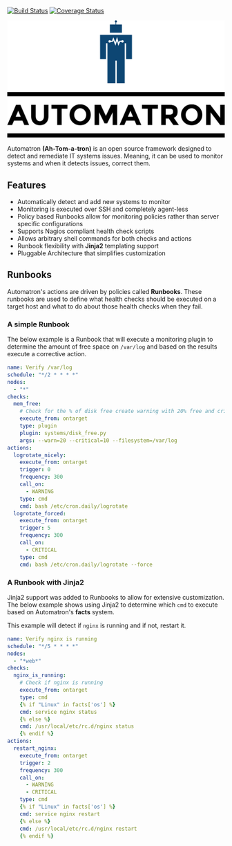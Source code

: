 [![Build Status](https://travis-ci.org/madflojo/automatron.svg?branch=develop)](https://travis-ci.org/madflojo/automatron) [![Coverage Status](https://coveralls.io/repos/github/madflojo/automatron/badge.svg?branch=develop)](https://coveralls.io/github/madflojo/automatron?branch=develop)

![Automatron](docs/img/logo_huge.png)

Automatron **(Ah-Tom-a-tron)** is an open source framework designed to detect and remediate IT systems issues. Meaning, it can be used to monitor systems and when it detects issues, correct them.

## Features

* Automatically detect and add new systems to monitor
* Monitoring is executed over SSH and completely agent-less
* Policy based Runbooks allow for monitoring policies rather than server specific configurations
* Supports Nagios compliant health check scripts
* Allows arbitrary shell commands for both checks and actions
* Runbook flexibility with **Jinja2** templating support
* Pluggable Architecture that simplifies customization

## Runbooks

Automatron's actions are driven by policies called **Runbooks**. These runbooks are used to define what health checks should be executed on a target host and what to do about those health checks when they fail.

### A simple Runbook

The below example is a Runbook that will execute a monitoring plugin to determine the amount of free space on `/var/log` and based on the results execute a corrective action.

```yaml
name: Verify /var/log
schedule: "*/2 * * * *"
nodes:
  - "*"
checks:
  mem_free:
    # Check for the % of disk free create warning with 20% free and critical for 10% free
    execute_from: ontarget
    type: plugin
    plugin: systems/disk_free.py
    args: --warn=20 --critical=10 --filesystem=/var/log
actions:
  logrotate_nicely:
    execute_from: ontarget
    trigger: 0
    frequency: 300
    call_on:
      - WARNING
    type: cmd
    cmd: bash /etc/cron.daily/logrotate
  logrotate_forced:
    execute_from: ontarget
    trigger: 5
    frequency: 300
    call_on:
      - CRITICAL
    type: cmd
    cmd: bash /etc/cron.daily/logrotate --force
```

### A Runbook with Jinja2

Jinja2 support was added to Runbooks to allow for extensive customization. The below example shows using Jinja2 to determine which `cmd` to execute based on Automatron's **facts** system.

This example will detect if `nginx` is running and if not, restart it.

```yaml
name: Verify nginx is running
schedule: "*/5 * * * *"
nodes:
  - "*web*"
checks:
  nginx_is_running:
    # Check if nginx is running
    execute_from: ontarget
    type: cmd
    {% if "Linux" in facts['os'] %}
    cmd: service nginx status
    {% else %}
    cmd: /usr/local/etc/rc.d/nginx status
    {% endif %}
actions:
  restart_nginx:
    execute_from: ontarget
    trigger: 2
    frequency: 300
    call_on:
      - WARNING
      - CRITICAL
    type: cmd
    {% if "Linux" in facts['os'] %}
    cmd: service nginx restart
    {% else %}
    cmd: /usr/local/etc/rc.d/nginx restart
    {% endif %}
```
